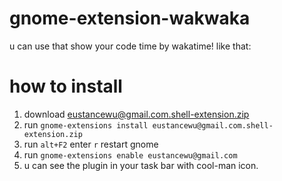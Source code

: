 # gnome-extension-wakwaka

u can use that show your code time by wakatime! like that:
[](!https://github.com/eust-w/gnome-extension-wakwaka/blob/main/sample/a1.png?raw=true)
[](!https://github.com/eust-w/gnome-extension-wakwaka/blob/main/sample/a2.png?raw=true)
[](!https://github.com/eust-w/gnome-extension-wakwaka/blob/main/sample/a3.png?raw=true)
# how to install

1. download [eustancewu@gmail.com.shell-extension.zip](https://github.com/eust-w/gnome-extension-wakwaka/raw/main/pack/eustancewu%40gmail.com.shell-extension.zip)
2. run `gnome-extensions install eustancewu@gmail.com.shell-extension.zip`
3. run `alt+F2` enter `r` restart gnome
4. run `gnome-extensions enable eustancewu@gmail.com`
5. u can see the plugin in your task bar with cool-man icon.